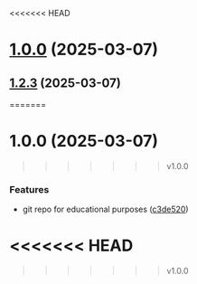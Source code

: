 <<<<<<< HEAD
# [1.0.0](https://github.com/esmagashimova/git-extended/compare/v1.2.3...v1.0.0) (2025-03-07)



## [1.2.3](https://github.com/esmagashimova/git-extended/compare/c3de520f77353fc2195f1f21468aaebcf56d4d25...v1.2.3) (2025-03-07)
=======
# 1.0.0 (2025-03-07)
>>>>>>> v1.0.0


### Features

* git repo for educational purposes ([c3de520](https://github.com/esmagashimova/git-extended/commit/c3de520f77353fc2195f1f21468aaebcf56d4d25))



<<<<<<< HEAD
=======

>>>>>>> v1.0.0
